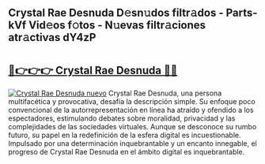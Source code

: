 ## Crystal Rae Desnuda D𝚎sn𝚞dos filtr𝚊dos - Parts-kVf Vid𝚎os f𝚘tos - N𝚞evas filtr𝚊ciones atr𝚊ctivas dY4zP

# <h2><a href="http://mb2pqna.tromn.icu/?c=Crystal+Rae+Desnuda">🔗👉👉👉 Crystal Rae Desnuda 🔗🔗</a></h2>

[![Crystal Rae Desnuda nuevo](https://i.imgur.com/pEAQMta.gif)](http://mb2pqna.tromn.icu/?c=Crystal+Rae+Desnuda)
Crystal Rae Desnuda, una persona multifacética y provocativa, desafía la descripción simple. Su enfoque poco convencional de la autorrepresentación en línea ha atraído y ofendido a los espectadores, estimulando debates sobre moralidad, privacidad y las complejidades de las sociedades virtuales. Aunque se desconoce su rumbo futuro, su papel en la redefinición de la esfera digital es incuestionable. Impulsado por una determinación inquebrantable y un encanto innegable, el progreso de Crystal Rae Desnuda en el ámbito digital es inquebrantable.
